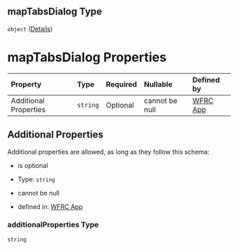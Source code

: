 ## mapTabsDialog Type

`object` ([Details](config-definitions-translation-properties-maptabsdialog.md))

# mapTabsDialog Properties

| Property              | Type     | Required | Nullable       | Defined by                                                                                                                                                                                                                  |
| :-------------------- | :------- | :------- | :------------- | :-------------------------------------------------------------------------------------------------------------------------------------------------------------------------------------------------------------------------- |
| Additional Properties | `string` | Optional | cannot be null | [WFRC App](config-definitions-translation-properties-maptabsdialog-additionalproperties.md "https://wfrc.org/wasatch-choice-map/config.schema.json#/definitions/translation/properties/mapTabsDialog/additionalProperties") |

## Additional Properties

Additional properties are allowed, as long as they follow this schema:



* is optional

* Type: `string`

* cannot be null

* defined in: [WFRC App](config-definitions-translation-properties-maptabsdialog-additionalproperties.md "https://wfrc.org/wasatch-choice-map/config.schema.json#/definitions/translation/properties/mapTabsDialog/additionalProperties")

### additionalProperties Type

`string`
